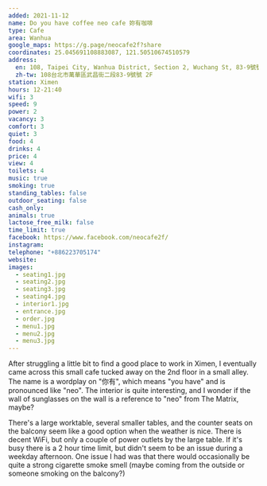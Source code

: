 ```yaml
---
added: 2021-11-12
name: Do you have coffee neo cafe 妳有咖啡
type: Cafe
area: Wanhua
google_maps: https://g.page/neocafe2f?share
coordinates: 25.045691108883087, 121.50510674510579
address:
  en: 108, Taipei City, Wanhua District, Section 2, Wuchang St, 83-9號號 2F
  zh-tw: 108台北市萬華區武昌街二段83-9號號 2F
station: Ximen
hours: 12-21:40
wifi: 3
speed: 9
power: 2
vacancy: 3
comfort: 3
quiet: 3
food: 4
drinks: 4
price: 4
view: 4
toilets: 4
music: true
smoking: true
standing_tables: false
outdoor_seating: false
cash_only: 
animals: true
lactose_free_milk: false
time_limit: true
facebook: https://www.facebook.com/neocafe2f/
instagram: 
telephone: "+886223705174"
website: 
images:
  - seating1.jpg
  - seating2.jpg
  - seating3.jpg
  - seating4.jpg
  - interior1.jpg
  - entrance.jpg
  - order.jpg
  - menu1.jpg
  - menu2.jpg
  - menu3.jpg
---
```


After struggling a little bit to find a good place to work in Ximen, I eventually came across this small cafe tucked away on the 2nd floor in a small alley. The name is a wordplay on "你有", which means "you have" and is pronounced like "neo". The interior is quite interesting, and I wonder if the wall of sunglasses on the wall is a reference to "neo" from The Matrix, maybe?

There's a large worktable, several smaller tables, and the counter seats on the balcony seem like a good option when the weather is nice. There is decent WiFi, but only a couple of power outlets by the large table. If it's busy there is a 2 hour time limit, but didn't seem to be an issue during a weekday afternoon. One issue I had was that there would occasionally be quite a strong cigarette smoke smell (maybe coming from the outside or someone smoking on the balcony?)
